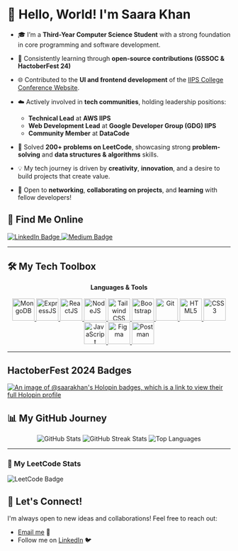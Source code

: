 # 👋 Hello, World! I'm Saara Khan

- 🎓 I’m a **Third-Year Computer Science Student** with a strong foundation in core programming and software development.
- 🌱 Consistently learning through **open-source contributions (GSSOC & HactoberFest 24)**

- 🌐 Contributed to the **UI and frontend development** of the [IIPS College Conference Website](https://iips.edu.in/conference/).

- ☁️ Actively involved in **tech communities**, holding leadership positions:
  - **Technical Lead** at **AWS IIPS**
  - **Web Development Lead** at **Google Developer Group (GDG) IIPS**
  - **Community Member** at **DataCode**

- 🧠 Solved **200+ problems on LeetCode**, showcasing strong **problem-solving** and **data structures & algorithms** skills.

- 💡 My tech journey is driven by **creativity**, **innovation**, and a desire to build projects that create value.

- 🤝 Open to **networking**, **collaborating on projects**, and **learning** with fellow developers!


## 🌟 Find Me Online 

<p align="left">
  <a href="https://linkedin.com/in/saarakhan001">
    <img src="https://img.shields.io/badge/LinkedIn-%230077B5.svg?logo=linkedin&logoColor=white" alt="LinkedIn Badge"/>
  </a>
  <a href="https://medium.com/@khansarah0716">
    <img src="https://img.shields.io/badge/Medium-12100E?logo=medium&logoColor=white" alt="Medium Badge"/>
  </a>
</p>

---

## 🛠️ My Tech Toolbox

<p align="center">
  <strong>Languages & Tools</strong><br/><br/>
  <a href="https://www.mongodb.com/" target="_blank" rel="noreferrer">
    <img src="https://img.icons8.com/color/48/000000/mongodb.png" alt="MongoDB" width="50" height="50"/>
  </a>
  <a href="https://expressjs.com/" target="_blank" rel="noreferrer">
    <img src="https://img.icons8.com/color/48/000000/express-js.png" alt="ExpressJS" width="50" height="50"/>
  </a>
  <a href="https://reactjs.org/" target="_blank" rel="noreferrer">
    <img src="https://img.icons8.com/color/48/000000/react-native.png" alt="ReactJS" width="50" height="50"/>
  </a>
  <a href="https://nodejs.org/" target="_blank" rel="noreferrer">
    <img src="https://img.icons8.com/color/48/000000/nodejs.png" alt="NodeJS" width="50" height="50"/>
  </a>
  <a href="https://tailwindcss.com/" target="_blank" rel="noreferrer">
    <img src="https://www.vectorlogo.zone/logos/tailwindcss/tailwindcss-icon.svg" alt="Tailwind CSS" width="50" height="50"/>
  </a>
  <a href="https://getbootstrap.com/" target="_blank" rel="noreferrer">
    <img src="https://img.icons8.com/color/48/000000/bootstrap.png" alt="Bootstrap" width="50" height="50"/>
  </a>
  <a href="https://git-scm.com/" target="_blank" rel="noreferrer">
    <img src="https://www.vectorlogo.zone/logos/git-scm/git-scm-icon.svg" alt="Git" width="50" height="50"/>
  </a>
  <a href="https://www.w3.org/html/" target="_blank" rel="noreferrer">
    <img src="https://img.icons8.com/color/48/000000/html-5.png" alt="HTML5" width="50" height="50"/>
  </a>
  <a href="https://www.w3schools.com/css/" target="_blank" rel="noreferrer">
    <img src="https://img.icons8.com/color/48/000000/css3.png" alt="CSS3" width="50" height="50"/>
  </a>
  <a href="https://developer.mozilla.org/en-US/docs/Web/JavaScript" target="_blank" rel="noreferrer">
    <img src="https://img.icons8.com/color/48/000000/javascript.png" alt="JavaScript" width="50" height="50"/>
  </a>
  <a href="https://www.figma.com/" target="_blank" rel="noreferrer">
    <img src="https://www.vectorlogo.zone/logos/figma/figma-icon.svg" alt="Figma" width="50" height="50"/>
  </a>
  <a href="https://postman.com" target="_blank" rel="noreferrer">
    <img src="https://www.vectorlogo.zone/logos/getpostman/getpostman-icon.svg" alt="Postman" width="50" height="50"/>
  </a>
</p>

---

## HactoberFest 2024 Badges
  [![An image of @saarakhan's Holopin badges, which is a link to view their full Holopin profile](https://holopin.me/saarakhan)](https://holopin.io/@saarakhan)



## 📊 My GitHub Journey
<p align="center">
  <img src="https://github-readme-stats.vercel.app/api?username=saarakhan&theme=dark&hide_border=false&include_all_commits=false&count_private=false" alt="GitHub Stats"/>
  <img src="https://github-readme-streak-stats.herokuapp.com/?user=saarakhan&theme=dark&hide_border=false" alt="GitHub Streak Stats"/>

  <img src="https://github-readme-stats.vercel.app/api/top-langs/?username=saarakhan&theme=dark&hide_border=false&include_all_commits=false&count_private=false&layout=compact" alt="Top Languages"/>
</p>

---
### 🧠 My LeetCode Stats

![LeetCode Badge](https://leetcode-badge-showcase.vercel.app/api?username=Saara_khan&theme=dark&border=no-border&animated=true)



## 🌈 Let's Connect!

I'm always open to new ideas and collaborations! Feel free to reach out:

- [Email me](mailto:khansarah0716@gmail.com) 📧
- Follow me on [LinkedIn](https://www.linkedin.com/in/saarakhan001/) 🐦



<!-- Proudly created with GPRM ( https://gprm.itsvg.in ) -->

